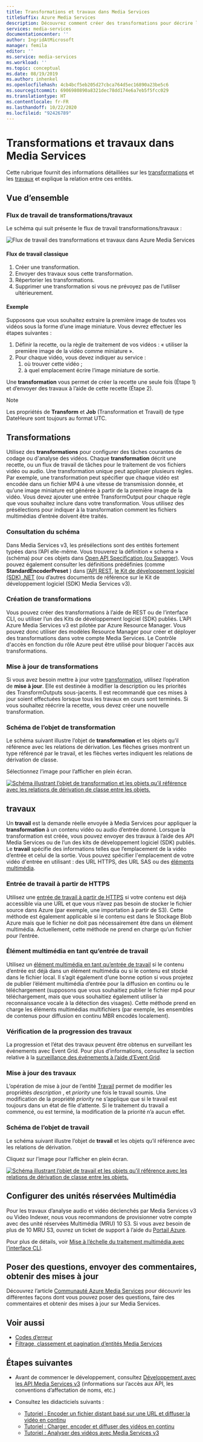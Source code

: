```yaml
---
title: Transformations et travaux dans Media Services
titleSuffix: Azure Media Services
description: Découvrez comment créer des transformations pour décrire les règles de traitement de vos vidéos dans Azure Media Services.
services: media-services
documentationcenter: ''
author: IngridAtMicrosoft
manager: femila
editor: ''
ms.service: media-services
ms.workload: ''
ms.topic: conceptual
ms.date: 08/19/2019
ms.author: inhenkel
ms.openlocfilehash: 4cb4bcf5eb205d27cbca764d5ec16890a23be5c6
ms.sourcegitcommit: 6906980890a8321dec78dd174e6a7eb5f5fcc029
ms.translationtype: HT
ms.contentlocale: fr-FR
ms.lasthandoff: 10/22/2020
ms.locfileid: "92426789"
---
```

# <a name="transforms-and-jobs-in-media-services"></a>Transformations et travaux dans Media Services

Cette rubrique fournit des informations détaillées sur les [transformations](/rest/api/media/transforms) et les [travaux](/rest/api/media/jobs) et explique la relation entre ces entités.

## <a name="overview"></a>Vue d’ensemble

### <a name="transformsjobs-workflow"></a>Flux de travail de transformations/travaux

Le schéma qui suit présente le flux de travail transformations/travaux :

![Flux de travail des transformations et travaux dans Azure Media Services](./media/encoding/transforms-jobs.png)

#### <a name="typical-workflow"></a>Flux de travail classique

1. Créer une transformation.
2. Envoyer des travaux sous cette transformation.
3. Répertorier les transformations.
4. Supprimer une transformation si vous ne prévoyez pas de l’utiliser ultérieurement.

#### <a name="example"></a>Exemple

Supposons que vous souhaitez extraire la première image de toutes vos vidéos sous la forme d’une image miniature. Vous devrez effectuer les étapes suivantes :

1. Définir la recette, ou la règle de traitement de vos vidéos : « utiliser la première image de la vidéo comme miniature ».
2. Pour chaque vidéo, vous devez indiquer au service :
    1. où trouver cette vidéo ;
    2. à quel emplacement écrire l’image miniature de sortie.

Une **transformation** vous permet de créer la recette une seule fois (Étape 1) et d’envoyer des travaux à l’aide de cette recette (Étape 2).

> [!NOTE]
> Les propriétés de **Transform** et **Job** (Transformation et Travail) de type DateHeure sont toujours au format UTC.

## <a name="transforms"></a>Transformations

Utilisez des **transformations** pour configurer des tâches courantes de codage ou d'analyse des vidéos. Chaque **transformation** décrit une recette, ou un flux de travail de tâches pour le traitement de vos fichiers vidéo ou audio. Une transformation unique peut appliquer plusieurs règles. Par exemple, une transformation peut spécifier que chaque vidéo est encodée dans un fichier MP4 à une vitesse de transmission donnée, et qu’une image miniature est générée à partir de la première image de la vidéo. Vous devez ajouter une entrée TransformOutput pour chaque règle que vous souhaitez inclure dans votre transformation. Vous utilisez des présélections pour indiquer à la transformation comment les fichiers multimédias d’entrée doivent être traités.

### <a name="viewing-schema"></a>Consultation du schéma

Dans Media Services v3, les présélections sont des entités fortement typées dans l’API elle-même. Vous trouverez la définition « schema » (schéma) pour ces objets dans [Open API Specification (ou Swagger)](https://github.com/Azure/azure-rest-api-specs/tree/master/specification/mediaservices/resource-manager/Microsoft.Media/stable/2018-07-01). Vous pouvez également consulter les définitions prédéfinies (comme **StandardEncoderPreset** ) dans [l’API REST](/rest/api/media/transforms/createorupdate#standardencoderpreset), [le Kit de développement logiciel (SDK) .NET](/dotnet/api/microsoft.azure.management.media.models.standardencoderpreset?view=azure-dotnet) (ou d’autres documents de référence sur le Kit de développement logiciel (SDK) Media Services v3).

### <a name="creating-transforms"></a>Création de transformations

Vous pouvez créer des transformations à l’aide de REST ou de l’interface CLI, ou utiliser l’un des Kits de développement logiciel (SDK) publiés. L’API Azure Media Services v3 est pilotée par Azure Resource Manager. Vous pouvez donc utiliser des modèles Resource Manager pour créer et déployer des transformations dans votre compte Media Services. Le Contrôle d'accès en fonction du rôle Azure peut être utilisé pour bloquer l'accès aux transformations.

### <a name="updating-transforms"></a>Mise à jour de transformations

Si vous avez besoin mettre à jour votre [transformation](/rest/api/media/transforms), utilisez l’opération de **mise à jour**. Elle est destinée à modifier la description ou les priorités des TransformOutputs sous-jacents. Il est recommandé que ces mises à jour soient effectuées lorsque tous les travaux en cours sont terminés. Si vous souhaitez réécrire la recette, vous devez créer une nouvelle transformation.

### <a name="transform-object-diagram"></a>Schéma de l’objet de transformation

Le schéma suivant illustre l’objet de **transformation** et les objets qu’il référence avec les relations de dérivation. Les flèches grises montrent un type référencé par le travail, et les flèches vertes indiquent les relations de dérivation de classe.

Sélectionnez l’image pour l’afficher en plein écran.  

[![Schéma illustrant l’objet de transformation et les objets qu’il référence avec les relations de dérivation de classe entre les objets.](./media/api-diagrams/transform-small.png)](./media/api-diagrams/transform-large.png#lightbox)

## <a name="jobs"></a>travaux

Un **travail** est la demande réelle envoyée à Media Services pour appliquer la **transformation** à un contenu vidéo ou audio d’entrée donné. Lorsque la transformation est créée, vous pouvez envoyer des travaux à l’aide des API Media Services ou de l’un des kits de développement logiciel (SDK) publiés. Le **travail** spécifie des informations telles que l’emplacement de la vidéo d’entrée et celui de la sortie. Vous pouvez spécifier l'emplacement de votre vidéo d'entrée en utilisant : des URL HTTPS, des URL SAS ou des [éléments multimédia](/rest/api/media/assets).  

### <a name="job-input-from-https"></a>Entrée de travail à partir de HTTPS

Utilisez une [entrée de travail à partir de HTTPS](job-input-from-http-how-to.md) si votre contenu est déjà accessible via une URL et que vous n’avez pas besoin de stocker le fichier source dans Azure (par exemple, une importation à partir de S3). Cette méthode est également applicable si le contenu est dans le Stockage Blob Azure mais que le fichier ne doit pas nécessairement être dans un élément multimédia. Actuellement, cette méthode ne prend en charge qu’un fichier pour l’entrée.

### <a name="asset-as-job-input"></a>Élément multimédia en tant qu’entrée de travail

Utilisez un [élément multimédia en tant qu’entrée de travail](job-input-from-local-file-how-to.md) si le contenu d’entrée est déjà dans un élément multimédia ou si le contenu est stocké dans le fichier local. Il s’agit également d’une bonne option si vous projetez de publier l’élément multimédia d’entrée pour la diffusion en continu ou le téléchargement (supposons que vous souhaitiez publier le fichier mp4 pour téléchargement, mais que vous souhaitiez également utiliser la reconnaissance vocale à la détection des visages). Cette méthode prend en charge les éléments multimédias multifichiers (par exemple, les ensembles de contenus pour diffusion en continu MBR encodés localement).

### <a name="checking-job-progress"></a>Vérification de la progression des travaux

La progression et l’état des travaux peuvent être obtenus en surveillant les événements avec Event Grid. Pour plus d’informations, consultez la section relative à la [surveillance des événements à l’aide d’Event Grid](job-state-events-cli-how-to.md).

### <a name="updating-jobs"></a>Mise à jour des travaux

L’opération de mise à jour de l’entité [Travail](/rest/api/media/jobs) permet de modifier les propriétés *description* , et *priority* une fois le travail soumis. Une modification de la propriété *priority* ne s’applique que si le travail est toujours dans un état de file d’attente. Si le traitement du travail a commencé, ou est terminé, la modification de la priorité n’a aucun effet.

### <a name="job-object-diagram"></a>Schéma de l’objet de travail

Le schéma suivant illustre l’objet de **travail** et les objets qu’il référence avec les relations de dérivation.

Cliquez sur l’image pour l’afficher en plein écran.  

[![Schéma illustrant l’objet de travail et les objets qu’il référence avec les relations de dérivation de classe entre les objets.](./media/api-diagrams/job-small.png)](./media/api-diagrams/job-large.png#lightbox)

## <a name="configure-media-reserved-units"></a>Configurer des unités réservées Multimédia

Pour les travaux d’analyse audio et vidéo déclenchés par Media Services v3 ou Video Indexer, nous vous recommandons de provisionner votre compte avec des unité réservées Multimédia (MRU) 10 S3. Si vous avez besoin de plus de 10 MRU S3, ouvrez un ticket de support à l’aide du [Portail Azure](https://portal.azure.com/).

Pour plus de détails, voir [Mise à l’échelle du traitement multimédia avec l’interface CLI](media-reserved-units-cli-how-to.md).

## <a name="ask-questions-give-feedback-get-updates"></a>Poser des questions, envoyer des commentaires, obtenir des mises à jour

Découvrez l’article [Communauté Azure Media Services](media-services-community.md) pour découvrir les différentes façons dont vous pouvez poser des questions, faire des commentaires et obtenir des mises à jour sur Media Services.

## <a name="see-also"></a>Voir aussi

* [Codes d’erreur](/rest/api/media/jobs/get#joberrorcode)
* [Filtrage, classement et pagination d’entités Media Services](entities-overview.md)

## <a name="next-steps"></a>Étapes suivantes

- Avant de commencer le développement, consultez [Développement avec les API Media Services v3](media-services-apis-overview.md) (informations sur l’accès aux API, les conventions d’affectation de noms, etc.)
- Consultez les didacticiels suivants :

    - [Tutoriel : Encoder un fichier distant basé sur une URL et diffuser la vidéo en continu](stream-files-tutorial-with-rest.md)
    - [Tutoriel : Charger, encoder et diffuser des vidéos en continu](stream-files-tutorial-with-api.md)
    - [Tutoriel : Analyser des vidéos avec Media Services v3](analyze-videos-tutorial-with-api.md)
